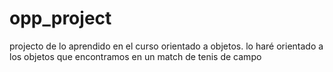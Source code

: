 # opp_project

projecto de lo aprendido en el curso orientado a objetos.
lo haré orientado a los objetos que encontramos en un match de tenis de campo